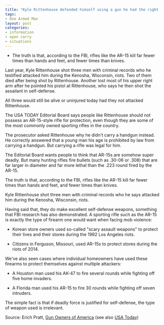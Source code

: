 ```yaml
---
title: "Kyle Rittenhouse defended himself using a gun he had the right to carry"
tags:
- One Armed Man
layout: post
categories:
- information
- open carry
- situations
---
```


- The truth is that, according to the FBI, rifles like the AR-15 kill far fewer times than hands and feet, and fewer times than knives.

Last year, Kyle Rittenhouse shot three men with criminal records who he testified attacked him during the Kenosha, Wisconsin, riots. Two of them died after being shot by Rittenhouse. Another lost most of his upper right arm after he pointed his pistol at Rittenhouse, who says he then shot the assailant in self-defense.

All three would still be alive or uninjured today had they not attacked Rittenhouse.

The USA TODAY Editorial Board says people like Rittenhouse should not possess an AR-15-style rifle for protection, even though they are some of the most commonly owned sporting rifles in the country.

The prosecutor asked Rittenhouse why he didn't carry a handgun instead. He correctly answered that a young man his age is prohibited by law from carrying a handgun. But carrying a rifle was legal for him.

The Editorial Board wants people to think that AR-15s are somehow super deadly. But many hunting rifles fire bullets (such as .30-06 or .308) that are far larger in diameter and far more lethal than the .223 round fired by the AR-15.

The truth is that, according to the FBI, rifles like the AR-15 kill far fewer times than hands and feet, and fewer times than knives.

Kyle Rittenhouse shot three men with criminal records who he says attacked him during the Kenosha, Wisconsin, riots.

Having said that, they do make excellent self-defense weapons, something that FBI research has also demonstrated. A sporting rifle such as the AR-15 is exactly the type of firearm one would want when facing mob violence:

- Korean store owners used so-called "scary assault weapons" to protect their lives and their stores during the 1992 Los Angeles riots.

- Citizens in Ferguson, Missouri, used AR-15s to protect stores during the riots of 2014.

We've also seen cases where individual homeowners have used these firearms to protect themselves against multiple attackers:

- A Houston man used his AK-47 to fire several rounds while fighting off five home invaders.

- A Florida man used his AR-15 to fire 30 rounds while fighting off seven intruders.

The simple fact is that if deadly force is justified for self-defense, the type of weapon used is irrelevant.

Source: Erich Pratt, [Gun Owners of America](https://www.gunowners.org/goa-in-usa-today-supporting-2a-rights/) (see also [USA Today](https://www.usatoday.com/story/opinion/2021/11/19/kyle-rittenhouse-verdict-he-had-right-defend-himself-rifle/8639274002/))
